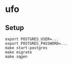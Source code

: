 # ufo

Setup
---

```
export POSTGRES_USER=...
export POSTGRES_PASSWORD=...
make start-postgres
make migrate
make sqgen
```
